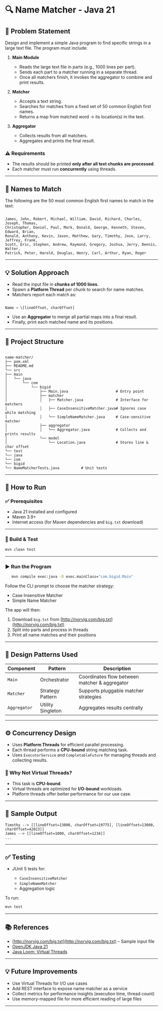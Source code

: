 
# 🔍 Name Matcher - Java 21

## 📘 Problem Statement

Design and implement a simple Java program to find specific strings in a large text file. The program must include:

1. **Main Module**
   - Reads the large text file in parts (e.g., 1000 lines per part).
   - Sends each part to a matcher running in a separate thread.
   - Once all matchers finish, it invokes the aggregator to combine and print results.

2. **Matcher**
   - Accepts a text string.
   - Searches for matches from a fixed set of 50 common English first names.
   - Returns a map from matched word → its location(s) in the text.

3. **Aggregator**
   - Collects results from all matchers.
   - Aggregates and prints the final result.

### ⚠️ Requirements

- The results should be printed **only after all text chunks are processed**.
- Each matcher must run **concurrently** using threads.

---

## 🧾 Names to Match

The following are the 50 most common English first names to match in the text:

```

James, John, Robert, Michael, William, David, Richard, Charles, Joseph, Thomas,
Christopher, Daniel, Paul, Mark, Donald, George, Kenneth, Steven, Edward, Brian,
Ronald, Anthony, Kevin, Jason, Matthew, Gary, Timothy, Jose, Larry, Jeffrey, Frank,
Scott, Eric, Stephen, Andrew, Raymond, Gregory, Joshua, Jerry, Dennis, Walter,
Patrick, Peter, Harold, Douglas, Henry, Carl, Arthur, Ryan, Roger

```

---

## 💡 Solution Approach

- Read the input file in **chunks of 1000 lines**.
- Spawn a **Platform Thread** per chunk to search for name matches.
- Matchers report each match as:  
```

Name → \[lineOffset, charOffset]

```
- Use an **Aggregator** to merge all partial maps into a final result.
- Finally, print each matched name and its positions.

---

## 🧱 Project Structure

```

name-matcher/
├── pom.xml
├── README.md
└── src
├── main
│   └── java
│       └── com
│           └── bigid
│               ├── Main.java                      # Entry point
│               ├── matcher
│               │   ├── Matcher.java               # Interface for matchers
│               │   ├── CaseInsensitiveMatcher.java# Ignores case while matching
│               │   └── SimpleNameMatcher.java     # Case-sensitive matcher
│               ├── aggregator
│               │   └── Aggregator.java            # Collects and prints results
│               └── model
│                   └── Location.java              # Stores line & char offset
└── test
└── java
└── com
└── bigid
└── NameMatcherTests.java          # Unit tests

````

---

## 🚀 How to Run

### ✅ Prerequisites

- Java 21 installed and configured
- Maven 3.9+
- Internet access (for Maven dependencies and `big.txt` download)

---

### 🔨 Build & Test

```bash
mvn clean test
````

---

### ▶️ Run the Program

```bash
   mvn compile exec:java -D exec.mainClass="com.bigid.Main"
```

Follow the CLI prompt to choose the matcher strategy:

* Case Insensitive Matcher
* Simple Name Matcher

The app will then:

1. Download `big.txt` from [http://norvig.com/big.txt](http://norvig.com/big.txt)
2. Split into parts and process in threads
3. Print all name matches and their positions

---

## 🧠 Design Patterns Used

| Component    | Pattern           | Description                                   |
| ------------ | ----------------- | --------------------------------------------- |
| `Main`       | Orchestrator      | Coordinates flow between matcher & aggregator |
| `Matcher`    | Strategy Pattern  | Supports pluggable matcher strategies         |
| `Aggregator` | Utility Singleton | Aggregates results centrally                  |

---

## ⚙️ Concurrency Design

* Uses **Platform Threads** for efficient parallel processing.
* Each thread performs a **CPU-bound** string matching task.
* Uses `ExecutorService` and `CompletableFuture` for managing threads and collecting results.

### 🧵 Why Not Virtual Threads?

* This task is **CPU-bound**.
* Virtual threads are optimized for **I/O-bound** workloads.
* Platform threads offer better performance for our use case.

---

## 📄 Sample Output

```
Timothy --> [[lineOffset=13000, charOffset=19775], [lineOffset=13000, charOffset=42023]]
James --> [[lineOffset=1000, charOffset=1234]]
...
```

---

## ✅ Testing

* JUnit 5 tests for:

    * `CaseInsensitiveMatcher`
    * `SimpleNameMatcher`
    * Aggregation logic

To run:

```bash
mvn test
```

---

## 📚 References

* [http://norvig.com/big.txt](http://norvig.com/big.txt) – Sample input file
* [OpenJDK Java 21](https://openjdk.org/projects/jdk/21/)
* [Java Loom: Virtual Threads](https://openjdk.org/projects/loom/)

---

## 💡 Future Improvements

* Use Virtual Threads for I/O use cases
* Add REST interface to expose name matcher as a service
* Collect metrics for performance insights (execution time, thread count)
* Use memory-mapped file for more efficient reading of large files

---
